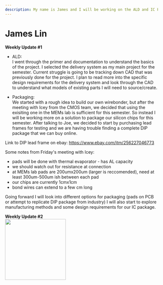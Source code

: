 ```yaml
---
description: My name is James and I will be working on the ALD and IC Packaging this semester :3
---
```


# James Lin

**Weekly Update #1**

* ALD:  
I went through the primer and documentation to understand the basics of the project. I selected the delivery system as my main project for the semester.
Current struggle is going to be tracking down CAD that was previously done for the project. I plan to read more into the specific design requirements for the delivery system
and look through the CAD to understand what models of existing parts I will need to source/create.

  
* Packaging:  
We started with a rough idea to build our own wirebonder, but after the meeting with Icey from the CMOS team, we decided that using the exisiting one
in the MEMs lab is sufficient for this semester. So instead I will be working more on a solution to package our silicon chips for this semester.
After talking to Joe, we decided to start by purchasing lead frames for testing and we are having trouble finding a complete DIP package that we can buy online.

Link to DIP lead frame on ebay: https://www.ebay.com/itm/256227046773

Some notes from Friday's meeting with Icey:  
* pads will be done with thermal evaporator - has AL capacity
* we should watch out for resistance at connection
* at MEMs lab pads are 200umx200um (larger is reccomended), need at least 300um-500um ish between each pad
* our chips are currently 1cmx1cm
* bond wires can extend to a few cm long


Going forward I will look into different options for packaging (pads on PCB or attempt to replicate DIP package from industry)
I will also start to explore manufacturing methods and some design requirements for our IC package.


**Weekly Update #2**  
<img src="https://github.com/user-attachments/assets/26eefb33-a548-458a-a06d-ece74635d2d8" width="200" height="200" />
